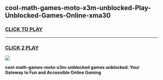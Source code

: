
## cool-math-games-moto-x3m-unblocked-Play-Unblocked-Games-Online-xma30
<h3>
<a href="https://premium76.site?title=cool-math-games-moto-x3m-unblocked&ref=24A">CLICK TO PLAY</a></h3>
<hr>

<h3>
<a href="https://premium76.site?title=cool-math-games-moto-x3m-unblocked&ref=24A">CLICK 2 PLAY</a>
  
</h3>

<a href="https://premium76.site?title=cool-math-games-moto-x3m-unblocked&ref=24A"><img src="https://clearcache.store/games.png"></a>


**cool-math-games-moto-x3m-unblocked games unblocked: Your Gateway to Fun and Accessible Online Gaming**
